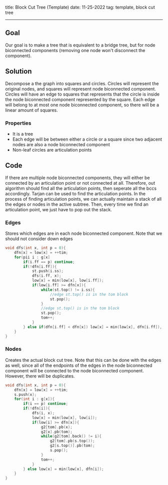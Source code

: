 title: Block Cut Tree (Template)
date: 11-25-2022
tag: template, block cut tree

---

## Goal

Our goal is to make a tree that is equivalent to a bridge tree, but for node biconnected components (removing one node won't disconnect the component). 

## Solution

Decompose a the graph into squares and circles. Circles will represent the original nodes, and squares will represent node biconnected component. Circles will have an edge to squares that represents that the circle is inside the node biconnected component represented by the square. Each edge will belong to at most one node biconnected component, so there will be a linear amount of squares. 

### Properties

- It is a tree
- Each edge will be between either a circle or a square since two adjacent nodes are also a node biconnected component
- Non-leaf circles are articulation points

## Code

If there are multiple node biconnected components, they will either be connected by an articulation point or not connected at all. Therefore, out algorithm should find all the articulation points, then seperate all the bccs accordingly. Tarjan can be used to find the articulation points. In the process of finding articulation points, we can actually maintain a stack of all the edges or nodes in the active subtree. Then, every time we find an articulation point, we just have to pop out the stack.

### Edges

Stores which edges are in each node biconnected component. Note that we should not consider down edges 

```c++
void dfs(int x, int p = 0){
	dfn[x] = low[x] = ++tim;
	for(pii i : g[x]
		if(i.ff == p) continue;
		if(!dfn[i.ff]){
            st.push(i.ss);
			dfs(i.ff, x);
			low[x] = min(low[x], low[i.ff]);
            if(low[i.ff] >= dfn[x]){
                while(st.top() != i.ss){
                    //edge st.top() is in the tom block
                    st.pop();
                }
                //edge st.top() is in the tom block
                st.pop();
                tom++;
            }
		} else if(dfn[i.ff] < dfn[x]) low[x] = min(low[x], dfn[i.ff]), st.push(i.ss);
	}
}
```

### Nodes

Creates the actual block cut tree. Note that this can be done with the edges as well, since all of the endpoints of the edges in the node biconnected component will be connected to the node biconnected component. However, there will be duplicates.

```c++
void dfs(int x, int p = 0){
	dfn[x] = low[x] = ++tim;
	s.push(x);
	for(int i : g[x]){
		if(i == p) continue;
		if(!dfn[i]){
			dfs(i, x);
			low[x] = min(low[x], low[i]);
            if(low[i] >= dfn[x]){
                g2[tom].pb(x); 
                g2[x].pb(tom);
                while(g2[tom].back() != i){
                    g2[tom].pb(s.top());
                    g2[s.top()].pb(tom);
                    s.pop();
                }
                tom++;
            }
		} else low[x] = min(low[x], dfn[i]);
	}
}
```
